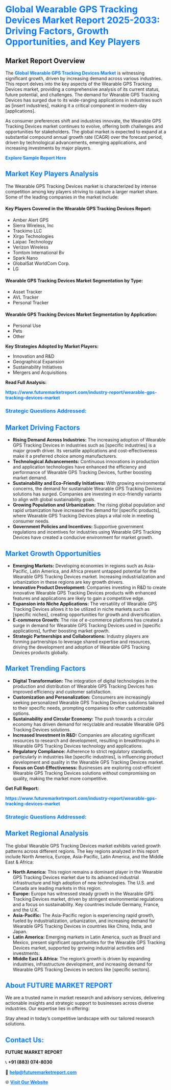 <h1 style="color: #007BFF;">Global Wearable GPS Tracking Devices Market Report 2025-2033: Driving Factors, Growth Opportunities, and Key Players</h1>

<section id="overview">
<h2>Market Report Overview</h2>
<p>The <a href="https://www.futuremarketreport.com/industry-report/wearable-gps-tracking-devices-market" style="color: #007BFF; text-decoration: none;"><strong>Global Wearable GPS Tracking Devices Market</strong></a> is witnessing significant growth, driven by increasing demand across various industries. This report delves into the key aspects of the Wearable GPS Tracking Devices market, providing a comprehensive analysis of its current status, future potential, and challenges. The demand for Wearable GPS Tracking Devices has surged due to its wide-ranging applications in industries such as [insert industries], making it a critical component in modern-day [applications].</p>
<p>As consumer preferences shift and industries innovate, the Wearable GPS Tracking Devices market continues to evolve, offering both challenges and opportunities for stakeholders. The global market is expected to expand at a substantial compound annual growth rate (CAGR) over the forecast period, driven by technological advancements, emerging applications, and increasing investments by major players.</p>
</section>

<section id="overview">
<p><a href="https://www.futuremarketreport.com/request-sample/reportId=60070" style="color: #007BFF; text-decoration: none;"><strong>Explore Sample Report Here</strong></a></p>
</section>

<section id="key-players">
<h2 style="color: #007BFF;">Market Key Players Analysis</h2>
<p>The Wearable GPS Tracking Devices market is characterized by intense competition among key players striving to capture a larger market share. Some of the leading companies in the market include:</p>
<h4>Key Players Covered in the Wearable GPS Tracking Devices Report:</h4>
<ul><li>Amber Alert GPS</li><li>Sierra Wireless, Inc</li><li>Trackimo LLC</li><li>Xirgo Technologies</li><li>Laipac Technology</li><li>Verizon Wireless</li><li>Tomtom International Bv</li><li>Spark Nano</li><li>GlobalSat WorldCom Corp.</li><li>LG</li></ul>
<h4>Wearable GPS Tracking Devices Market Segmentation by Type:</h4>
<ul><li>Asset Tracker</li><li>AVL Tracker</li><li>Personal Tracker</li></ul>

<h4>Wearable GPS Tracking Devices Market Segmentation by Application:</h4>
<ul><li>Personal Use</li><li>Pets</li><li>Other</li></ul>
<p><strong>Key Strategies Adopted by Market Players:</strong></p>
<ul>
<li>Innovation and R&D</li>
<li>Geographical Expansion</li>
<li>Sustainability Initiatives</li>
<li>Mergers and Acquisitions</li>
</ul>
</section>

<section>
<p><strong>Read Full Analysis: </strong></p><a href="https://www.futuremarketreport.com/industry-report/wearable-gps-tracking-devices-market" style="color: #007BFF; text-decoration: none;"><strong>https://www.futuremarketreport.com/industry-report/wearable-gps-tracking-devices-market</strong></a>
<h3 style="color: #007BFF;">Strategic Questions Addressed:</h3>
</section>

<section id="driving-factors">
<h2 style="color: #007BFF;">Market Driving Factors</h2>
<ul>
<li><strong>Rising Demand Across Industries:</strong> The increasing adoption of Wearable GPS Tracking Devices in industries such as [specific industries] is a major growth driver. Its versatile applications and cost-effectiveness make it a preferred choice among manufacturers.</li>
<li><strong>Technological Advancements:</strong> Continuous innovations in production and application technologies have enhanced the efficiency and performance of Wearable GPS Tracking Devices, further boosting market demand.</li>
<li><strong>Sustainability and Eco-Friendly Initiatives:</strong> With growing environmental concerns, the demand for sustainable Wearable GPS Tracking Devices solutions has surged. Companies are investing in eco-friendly variants to align with global sustainability goals.</li>
<li><strong>Growing Population and Urbanization:</strong> The rising global population and rapid urbanization have increased the demand for [specific products], where Wearable GPS Tracking Devices plays a vital role in meeting consumer needs.</li>
<li><strong>Government Policies and Incentives:</strong> Supportive government regulations and incentives for industries using Wearable GPS Tracking Devices have created a conducive environment for market growth.</li>
</ul>
</section>

<section id="growth-opportunities">
<h2 style="color: #007BFF;">Market Growth Opportunities</h2>
<ul>
<li><strong>Emerging Markets:</strong> Developing economies in regions such as Asia-Pacific, Latin America, and Africa present untapped potential for the Wearable GPS Tracking Devices market. Increasing industrialization and urbanization in these regions are key growth drivers.</li>
<li><strong>Innovative Product Development:</strong> Companies investing in R&D to create innovative Wearable GPS Tracking Devices products with enhanced features and applications are likely to gain a competitive edge.</li>
<li><strong>Expansion into Niche Applications:</strong> The versatility of Wearable GPS Tracking Devices allows it to be utilized in niche markets such as [specific niches], creating opportunities for growth and diversification.</li>
<li><strong>E-commerce Growth:</strong> The rise of e-commerce platforms has created a surge in demand for Wearable GPS Tracking Devices used in [specific applications], further boosting market growth.</li>
<li><strong>Strategic Partnerships and Collaborations:</strong> Industry players are forming partnerships to leverage shared expertise and resources, driving the development and adoption of Wearable GPS Tracking Devices products globally.</li>
</ul>
</section>

<section id="trending-factors">
<h2 style="color: #007BFF;">Market Trending Factors</h2>
<ul>
<li><strong>Digital Transformation:</strong> The integration of digital technologies in the production and distribution of Wearable GPS Tracking Devices has improved efficiency and customer satisfaction.</li>
<li><strong>Customization and Personalization:</strong> Consumers are increasingly seeking personalized Wearable GPS Tracking Devices solutions tailored to their specific needs, prompting companies to offer customizable options.</li>
<li><strong>Sustainability and Circular Economy:</strong> The push towards a circular economy has driven demand for recyclable and reusable Wearable GPS Tracking Devices solutions.</li>
<li><strong>Increased Investment in R&D:</strong> Companies are allocating significant resources to research and development, resulting in breakthroughs in Wearable GPS Tracking Devices technology and applications.</li>
<li><strong>Regulatory Compliance:</strong> Adherence to strict regulatory standards, particularly in industries like [specific industries], is influencing product development and quality in the Wearable GPS Tracking Devices market.</li>
<li><strong>Focus on Cost-Effectiveness:</strong> Businesses are exploring cost-efficient Wearable GPS Tracking Devices solutions without compromising on quality, making the market more competitive.</li>
</ul>
</section>

<section>
<p><strong>Get Full Report: </strong></p><a href="https://www.futuremarketreport.com/industry-report/wearable-gps-tracking-devices-market" style="color: #007BFF; text-decoration: none;"><strong>https://www.futuremarketreport.com/industry-report/wearable-gps-tracking-devices-market</strong></a>
<h3 style="color: #007BFF;">Strategic Questions Addressed:</h3>
</section>


<section id="regional-analysis">
<h2 style="color: #007BFF;">Market Regional Analysis</h2>
<p>The global Wearable GPS Tracking Devices market exhibits varied growth patterns across different regions. The key regions analyzed in this report include North America, Europe, Asia-Pacific, Latin America, and the Middle East & Africa:</p>
<ul>
<li><strong>North America:</strong> This region remains a dominant player in the Wearable GPS Tracking Devices market due to its advanced industrial infrastructure and high adoption of new technologies. The U.S. and Canada are leading markets in this region.</li>
<li><strong>Europe:</strong> Europe has witnessed steady growth in the Wearable GPS Tracking Devices market, driven by stringent environmental regulations and a focus on sustainability. Key countries include Germany, France, and the U.K.</li>
<li><strong>Asia-Pacific:</strong> The Asia-Pacific region is experiencing rapid growth, fueled by industrialization, urbanization, and increasing demand for Wearable GPS Tracking Devices in countries like China, India, and Japan.</li>
<li><strong>Latin America:</strong> Emerging markets in Latin America, such as Brazil and Mexico, present significant opportunities for the Wearable GPS Tracking Devices market, supported by growing industrial activities and investments.</li>
<li><strong>Middle East & Africa:</strong> The region’s growth is driven by expanding industries, infrastructure development, and increasing demand for Wearable GPS Tracking Devices in sectors like [specific sectors].</li>
</ul>
</section>

<footer>
<h2 style="color: #007BFF;">About FUTURE MARKET REPORT</h2>
<p>We are a trusted name in market research and advisory services, delivering actionable insights and strategic support to businesses across diverse industries. Our expertise lies in offering:</p>

<p>Stay ahead in today’s competitive landscape with our tailored research solutions.</p>

<h2 style="color: #007BFF;">Contact Us:</h2>
<p><strong>FUTURE MARKET REPORT</strong></p>
<p>📞 <strong>+91 (883) 074-8030</strong></p>
<p>📧 <strong><a href="mailto:help@futuremarketreport.com" style="color: #007BFF;">help@futuremarketreport.com</a></strong></p>
<p>🌐 <strong><a href="https://www.futuremarketreport.com/" style="color: #007BFF;">Visit Our Website</a></strong></p>
</footer>
